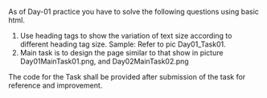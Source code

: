 As of Day-01 practice you have to solve the following questions using basic html.
1. Use heading tags to show the variation of text size according to different heading tag size.
    Sample: Refer to pic Day01_Task01.
2. Main task is to design the page similar to that show in picture Day01MainTask01.png, and Day02MainTask02.png

The code for the Task shall be provided after submission of the task for reference and improvement.